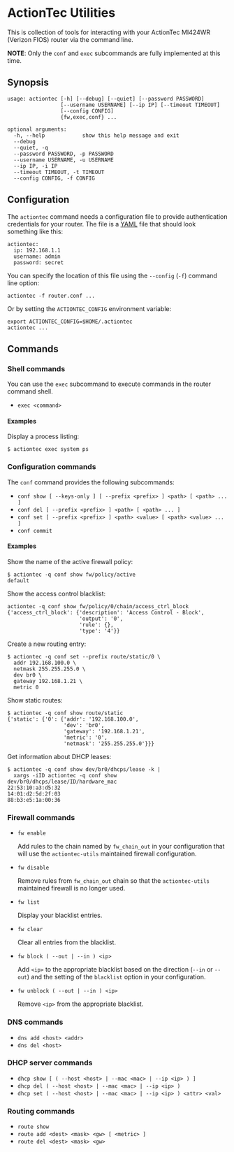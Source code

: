 # ActionTec Utilities

This is collection of tools for interacting with your ActionTec
MI424WR (Verizon FIOS) router via the command line.

**NOTE**: Only the `conf` and `exec` subcommands are fully implemented at this
time.

## Synopsis

    usage: actiontec [-h] [--debug] [--quiet] [--password PASSWORD]
                     [--username USERNAME] [--ip IP] [--timeout TIMEOUT]
                     [--config CONFIG]
                     {fw,exec,conf} ...

    optional arguments:
      -h, --help            show this help message and exit
      --debug
      --quiet, -q
      --password PASSWORD, -p PASSWORD
      --username USERNAME, -u USERNAME
      --ip IP, -i IP
      --timeout TIMEOUT, -t TIMEOUT
      --config CONFIG, -f CONFIG

## Configuration

The `actiontec` command needs a configuration file to provide
authentication credentials for your router.  The file is a [YAML][]
file that should look something like this:

    actiontec:
      ip: 192.168.1.1
      username: admin
      password: secret

You can specify the location of this file using the `--config` (`-f`)
command line option:

    actiontec -f router.conf ...

Or by setting the `ACTIONTEC_CONFIG` environment variable:

    export ACTIONTEC_CONFIG=$HOME/.actiontec
    actiontec ...

[yaml]: http://www.yaml.org/

## Commands

### Shell commands

You can use the `exec` subcommand to execute commands in the router
command shell.

- `exec <command>`

#### Examples

Display a process listing:

    $ actiontec exec system ps

### Configuration commands

The `conf` command provides the following subcommands:

- `conf show [ --keys-only ] [ --prefix <prefix> ] <path> [ <path> ... ]`
- `conf del [ --prefix <prefix> ] <path> [ <path> ... ]`
- `conf set [ --prefix <prefix> ] <path> <value> [ <path> <value> ... ]`
- `conf commit`

#### Examples

Show the name of the active firewall policy:

    $ actiontec -q conf show fw/policy/active
    default

Show the access control blacklist:

    actiontec -q conf show fw/policy/0/chain/access_ctrl_block
    {'access_ctrl_block': {'description': 'Access Control - Block',
                           'output': '0',
                           'rule': {},
                           'type': '4'}}

Create a new routing entry:

    $ actiontec -q conf set --prefix route/static/0 \
      addr 192.168.100.0 \
      netmask 255.255.255.0 \
      dev br0 \
      gateway 192.168.1.21 \
      metric 0

Show static routes:

    $ actiontec -q conf show route/static
    {'static': {'0': {'addr': '192.168.100.0',
                      'dev': 'br0',
                      'gateway': '192.168.1.21',
                      'metric': '0',
                      'netmask': '255.255.255.0'}}}

Get information about DHCP leases:

    $ actiontec -q conf show dev/br0/dhcps/lease -k |
      xargs -iID actiontec -q conf show dev/br0/dhcps/lease/ID/hardware_mac
    22:53:10:a3:d5:32
    14:01:d2:5d:2f:03
    88:b3:e5:1a:00:36

### Firewall commands

- `fw enable`
     
     Add rules to the chain named by `fw_chain_out` in your
     configuration that will use the `actiontec-utils` maintained 
     firewall configuration.

- `fw disable`

    Remove rules from `fw_chain_out` chain so that the 
    `actiontec-utils` maintained firewall is no longer used.

- `fw list`

    Display your blacklist entries.

- `fw clear`

    Clear all entries from the blacklist.

- `fw block ( --out | --in ) <ip>`

    Add `<ip>` to the appropriate blacklist based on the
    direction (`--in` or `--out`) and the setting of the 
    `blacklist` option in your configuration.

- `fw unblock ( --out | --in ) <ip>`

  Remove `<ip>` from the appropriate blacklist.

### DNS commands

- `dns add <host> <addr>`
- `dns del <host>`

### DHCP server commands

- `dhcp show [ ( --host <host> | --mac <mac> | --ip <ip> ) ]`
- `dhcp del ( --host <host> | --mac <mac> | --ip <ip> )`
- `dhcp set ( --host <host> | --mac <mac> | --ip <ip> ) <attr> <val>`

### Routing commands

- `route show`
- `route add <dest> <mask> <gw> [ <metric> ]`
- `route del <dest> <mask> <gw>`

